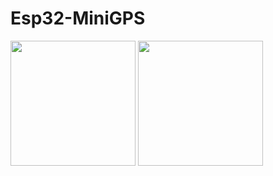 # Esp32-MiniGPS

<img src="https://github.com/Kauan0122/Esp32-MiniGPS/blob/master/screenshots/IMG_20211226_135011847-01.jpeg" width="200">
<img src="https://github.com/Kauan0122/Esp32-MiniGPS/blob/master/screenshots/IMG_20211226_135011847-01.jpeg" width="200">

